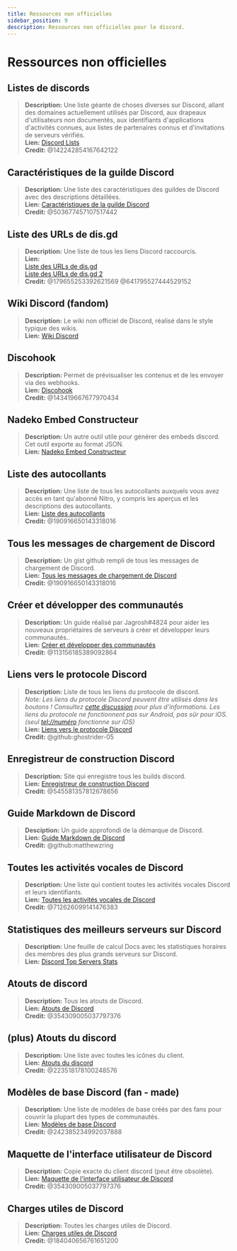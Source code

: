 ```yaml
---
title: Ressources non officielles
sidebar_position: 9
description: Ressources non officielles pour le discord.
---
```


# Ressources non officielles

## **Listes de discords**
> __Description:__ Une liste géante de choses diverses sur Discord, allant des domaines actuellement utilisés par Discord, aux drapeaux d'utilisateurs non documentés, aux identifiants d'applications d'activités connues, aux listes de partenaires connus et d'invitations de serveurs vérifiés.   <br/>
__Lien:__ [Discord Lists](https://github.com/Delitefully/DiscordLists)   <br/>
__Credit:__ @142242854167642122

## **Caractéristiques de la guilde Discord**
> __Description:__ Une liste des caractéristiques des guildes de Discord avec des descriptions détaillées.  <br/>
__Lien:__ [Caractéristiques de la guilde Discord](https://gist.github.com/Techy/ecc60b12e94f8fc8185f09b82aa91dd2)  <br/>
__Credit:__ @503677457107517442

## **Liste des URLs de dis.gd**
> __Description:__ Une liste de tous les liens Discord raccourcis.  <br/>
__Lien:__  <br/>
[Liste des URLs de dis.gd](https://herogamers.dev/dis.gd/)   <br/>
[Liste des URLs de dis.gd 2](https://thecutefoxxy.com/discord-shortlinks)  <br/>
__Credit:__ @179655253392621569 @641795527444529152

## **Wiki Discord** (fandom)
> __Description:__ Le wiki non officiel de Discord, réalisé dans le style typique des wikis.  <br/>
__Lien:__ [Wiki Discord](https://discord.fandom.com/wiki/Discord) 

## **Discohook** 
> __Description:__ Permet de prévisualiser les contenus et de les envoyer via des webhooks.  <br/>
__Lien:__ [Discohook](https://discohook.org/)   <br/>
__Credit:__ @143419667677970434

## **Nadeko Embed Constructeur**
> __Description:__ Un autre outil utile pour générer des embeds discord. Cet outil exporte au format JSON.  <br/>
__Lien:__ [Nadeko Embed Constructeur](https://embedbuilder.nadekobot.me/ )

## **Liste des autocollants**
> __Description:__ Une liste de tous les autocollants auxquels vous avez accès en tant qu'abonné Nitro, y compris les aperçus et les descriptions des autocollants.   <br/>
__Lien:__ [Liste des autocollants](https://stickers.advaith.io/)   <br/>
__Credit:__ @190916650143318016

## **Tous les messages de chargement de Discord**
> __Description:__ Un gist github rempli de tous les messages de chargement de Discord.  <br/>
__Lien:__ [Tous les messages de chargement de Discord](https://gist.github.com/advaith1/540543d6a2b7fd66abdb0eb02c002f88)  <br/>
__Credit:__ @190916650143318016

## **Créer et développer des communautés**
> __Description:__ Un guide réalisé par Jagrosh#4824 pour aider les nouveaux propriétaires de serveurs à créer et développer leurs communautés..   <br/>
__Lien:__ [Créer et développer des communautés](https://gist.github.com/jagrosh/342324d7084c9ebdac2fa3d0cd759d10)   <br/>
__Credit:__ @113156185389092864

## **Liens vers le protocole Discord**
> __Description:__ Liste de tous les liens du protocole de discord.   <br/>
*Note: Les liens du protocole Discord peuvent être utilisés dans les boutons ! Consultez [cette discussion](https://github.com/discord/discord-api-docs/discussions/3347#discussioncomment-1405699) pour plus d'informations. Les liens du protocole ne fonctionnent pas sur Android, pas sûr pour iOS. (seul <tel://numéro> fonctionne sur iOS)*   <br/>
__Lien:__ [Liens vers le protocole Discord](https://gist.github.com/ghostrider-05/8f1a0bfc27c7c4509b4ea4e8ce718af0)   <br/>
__Credit:__ @github:ghostrider-05

## **Enregistreur de construction Discord**
> __Description:__ Site qui enregistre tous les builds discord.   <br/>
__Lien:__ [Enregistreur de construction Discord](https://discord.sale/)  
__Credit:__ @545581357812678656

## **Guide Markdown de Discord**
> __Desciption:__ Un guide approfondi de la démarque de Discord.  <br/>
__Lien:__ [Guide Markdown de Discord](https://gist.github.com/matthewzring/9f7bbfd102003963f9be7dbcf7d40e51)  <br/>
__Credit:__ @github:matthewzring

## **Toutes les activités vocales de Discord**
> __Description:__ Une liste qui contient toutes les activités vocales Discord et leurs identifiants.   <br/>
__Lien:__ [Toutes les activités vocales de Discord](https://gist.github.com/GeneralSadaf/42d91a2b6a93a7db7a39208f2d8b53ad)   <br/>
__Credit:__ @712626099141476383
 
## **Statistiques des meilleurs serveurs sur Discord**
> __Description:__ Une feuille de calcul Docs avec les statistiques horaires des membres des plus grands serveurs sur Discord.   <br/>
__Lien:__ [Discord Top Servers Stats](https://docs.google.com/spreadsheets/d/1gRQ44Goa8x_M714pSmPXLHW3BAK5LzWzRn1MVXPeVn4/edit#gid=0)

## **Atouts de discord**
> __Description:__ Tous les atouts de Discord.   <br/>
__Lien:__ [Atouts de Discord](https://www.figma.com/community/file/992144378612759941/Discord-Resources)   <br/>
__Credit:__ @354309005037797376

## **(plus) Atouts du discord**
> __Description:__ Une liste avec toutes les icônes du client.   <br/>
__Lien:__ [Atouts du discord](https://gitlab.com/derpystuff/discord-asset-datamining )   <br/>
__Credit:__ @223518178100248576

## **Modèles de base Discord** (fan - made)
> __Description:__ Une liste de modèles de base créés par des fans pour couvrir la plupart des types de communautés.  <br/>
__Lien:__ [Modèles de base Discord](https://gist.github.com/srnyx/12922980e75cf14508990bb36a6989a9)  <br/>
__Credit:__ @242385234992037888

## **Maquette de l'interface utilisateur de Discord**
> __Description:__ Copie exacte du client discord (peut être obsolète).   <br/>
__Lien:__ [Maquette de l'interface utilisateur de Discord](https://www.figma.com/community/file/994323951589690341/Discord-Desktop-UI)   <br/>
__Credit:__ @354309005037797376

## **Charges utiles de Discord**
> __Description:__ Toutes les charges utiles de Discord.   <br/>
__Lien:__ [Charges utiles de Discord](https://github.com/discord-payloads/discord-payloads)   <br/>
__Credit:__ @184040656761651200
